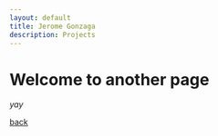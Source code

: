 ```yaml
---
layout: default
title: Jerome Gonzaga
description: Projects
---
```


# Welcome to another page

_yay_

[back](./)

